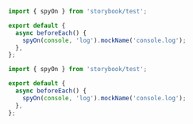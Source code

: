```ts filename=".storybook/preview.ts" renderer="common" language="ts"
import { spyOn } from 'storybook/test';

export default {
  async beforeEach() {
    spyOn(console, 'log').mockName('console.log');
  },
};
```

```js filename=".storybook/preview.js" renderer="common" language="js"
import { spyOn } from 'storybook/test';

export default {
  async beforeEach() {
    spyOn(console, 'log').mockName('console.log');
  },
};
```
